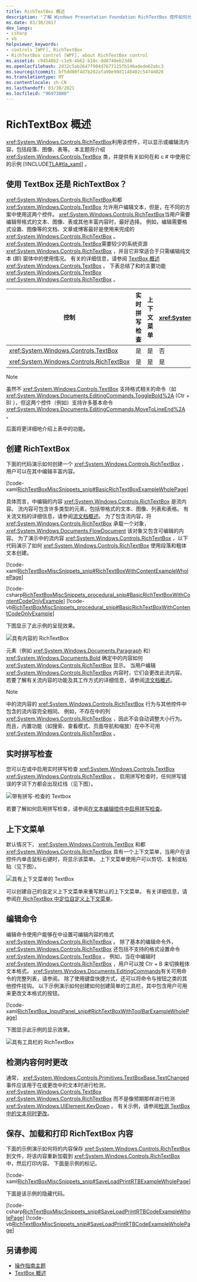 ```yaml
---
title: RichTextBox 概述
description: '了解 Windows Presentation Foundation RichTextBox 控件如何允许用户显示或编辑内容（如文本、图像和表）。 请参阅 XAML 和 c # 示例。'
ms.date: 03/30/2017
dev_langs:
- csharp
- vb
helpviewer_keywords:
- controls [WPF], RichTextBox
- RichTextBox control [WPF], about RichTextBox control
ms.assetid: c94548b2-c1e9-4b62-b10c-dd8740eb23d8
ms.openlocfilehash: 2d32c5ab2647f984d7677125fb146adede62abc3
ms.sourcegitcommit: bf5dd80f4d7b202afa90e90d1148402c5474d826
ms.translationtype: MT
ms.contentlocale: zh-CN
ms.lasthandoff: 03/30/2021
ms.locfileid: "96973800"
---
```

# <a name="richtextbox-overview"></a>RichTextBox 概述

<xref:System.Windows.Controls.RichTextBox>利用该控件，可以显示或编辑流内容，包括段落、图像、表等。 本主题将介绍 <xref:System.Windows.Controls.TextBox> 类，并提供有关如何在和 c # 中使用它的示例 [!INCLUDE[TLA#tla_xaml](../../../includes/tlasharptla-xaml-md.md)] 。

<a name="textbox_or_richtextbox"></a>

## <a name="textbox-or-richtextbox"></a>使用 TextBox 还是 RichTextBox？

<xref:System.Windows.Controls.RichTextBox>和都 <xref:System.Windows.Controls.TextBox> 允许用户编辑文本，但是，在不同的方案中使用这两个控件。 <xref:System.Windows.Controls.RichTextBox>当用户需要编辑带格式的文本、图像、表或其他丰富内容时，最好选择。 例如，编辑需要格式设置、图像等的文档、文章或博客最好是使用来完成的 <xref:System.Windows.Controls.RichTextBox> 。 <xref:System.Windows.Controls.TextBox>需要较少的系统资源 <xref:System.Windows.Controls.RichTextBox> ，并且它非常适合于只需编辑纯文本 (即) 窗体中的使用情况。 有关的详细信息，请参阅 [TextBox 概述](textbox-overview.md) <xref:System.Windows.Controls.TextBox> 。 下表总结了和的主要功能 <xref:System.Windows.Controls.TextBox> <xref:System.Windows.Controls.RichTextBox> 。

|控制|实时拼写检查|上下文菜单|格式设置命令，例如 <xref:System.Windows.Documents.EditingCommands.ToggleBold%2A> (Ctr + B) |<xref:System.Windows.Documents.FlowDocument> 内容，如图像、段落、表等。|
|-------------|------------------------------|------------------|------------------------------------------------------------------------------------------------------------------------------------------------------------------------------------------------------|--------------------------------------------------------------------------------------------------------------------------------------------------------------------------------------------------|
|<xref:System.Windows.Controls.TextBox>|是|是|否|不能。|
|<xref:System.Windows.Controls.RichTextBox>|是|是|是|是|

> [!NOTE]
> 虽然不 <xref:System.Windows.Controls.TextBox> 支持格式相关的命令（如 <xref:System.Windows.Documents.EditingCommands.ToggleBold%2A> (Ctr + B) ），但这两个控件（例如）支持许多基本命令 <xref:System.Windows.Documents.EditingCommands.MoveToLineEnd%2A> 。

后面将更详细地介绍上表中的功能。

<a name="creating_a_richtextbox"></a>

## <a name="creating-a-richtextbox"></a>创建 RichTextBox

下面的代码演示如何创建一个 <xref:System.Windows.Controls.RichTextBox> ，用户可以在其中编辑丰富内容。

[!code-xaml[RichTextBoxMiscSnippets_snip#BasicRichTextBoxExampleWholePage](~/samples/snippets/csharp/VS_Snippets_Wpf/RichTextBoxMiscSnippets_snip/CSharp/BasicRichTextBoxExample.xaml#basicrichtextboxexamplewholepage)]

具体而言，中编辑的内容 <xref:System.Windows.Controls.RichTextBox> 是流内容。 流内容可包含许多类型的元素，包括带格式的文本、图像、列表和表格。 有关流文档的详细信息，请参阅[流文档概述](../advanced/flow-document-overview.md)。 为了包含流内容，将 <xref:System.Windows.Controls.RichTextBox> 承载一个对象， <xref:System.Windows.Documents.FlowDocument> 该对象又包含可编辑的内容。 为了演示中的流内容 <xref:System.Windows.Controls.RichTextBox> ，以下代码演示了如何 <xref:System.Windows.Controls.RichTextBox> 使用段落和粗体文本创建。

[!code-xaml[RichTextBoxMiscSnippets_snip#RichTextBoxWithContentExampleWholePage](~/samples/snippets/csharp/VS_Snippets_Wpf/RichTextBoxMiscSnippets_snip/CSharp/RichTextBoxWithContentExample.xaml#richtextboxwithcontentexamplewholepage)]

[!code-csharp[RichTextBoxMiscSnippets_procedural_snip#BasicRichTextBoxWithContentCodeOnlyExample](~/samples/snippets/csharp/VS_Snippets_Wpf/RichTextBoxMiscSnippets_procedural_snip/CSharp/BasicRichTextBoxWithContentExample.cs#basicrichtextboxwithcontentcodeonlyexample)]
[!code-vb[RichTextBoxMiscSnippets_procedural_snip#BasicRichTextBoxWithContentCodeOnlyExample](~/samples/snippets/visualbasic/VS_Snippets_Wpf/RichTextBoxMiscSnippets_procedural_snip/visualbasic/basicrichtextboxwithcontentexample.vb#basicrichtextboxwithcontentcodeonlyexample)]

下图显示了此示例的呈现效果。

![具有内容的 RichTextBox](./media/editing-richtextbox-with-content.png "Editing_RichTextBox_with_Content")

元素（例如 <xref:System.Windows.Documents.Paragraph> 和） <xref:System.Windows.Documents.Bold> 确定中的内容如何 <xref:System.Windows.Controls.RichTextBox> 显示。 当用户编辑 <xref:System.Windows.Controls.RichTextBox> 内容时，它们会更改此流内容。 若要了解有关流内容的功能及其工作方式的详细信息，请参阅[流文档概述](../advanced/flow-document-overview.md)。

> [!NOTE]
> 中的流内容的 <xref:System.Windows.Controls.RichTextBox> 行为与其他控件中包含的流内容完全相同。 例如，不存在中的列 <xref:System.Windows.Controls.RichTextBox> ，因此不会自动调整大小行为。 而且，内置功能（如搜索、查看模式、页面导航和缩放）在中不可用 <xref:System.Windows.Controls.RichTextBox> 。

<a name="realtime_spellechecking"></a>

## <a name="real-time-spell-checking"></a>实时拼写检查

您可以在或中启用实时拼写检查 <xref:System.Windows.Controls.TextBox> <xref:System.Windows.Controls.RichTextBox> 。 启用拼写检查时，任何拼写错误的字词下方都会出现红线（见下图）。

![带有拼写&#45;检查的 Textbox](./media/editing-textbox-with-spellchecking.png "Editing_TextBox_with_Spellchecking")

若要了解如何启用拼写检查，请参阅[在文本编辑控件中启用拼写检查](how-to-enable-spell-checking-in-a-text-editing-control.md)。

<a name="context_menu"></a>

## <a name="context-menu"></a>上下文菜单

默认情况下， <xref:System.Windows.Controls.TextBox> 和都 <xref:System.Windows.Controls.RichTextBox> 具有一个上下文菜单，当用户在该控件内单击鼠标右键时，将显示该菜单。 上下文菜单使用户可以剪切、复制或粘贴（见下图）。

![具有上下文菜单的 TextBox](./media/editing-textbox-with-context-menu.png "Editing_TextBox_with_Context_Menu")

可以创建自己的自定义上下文菜单来重写默认的上下文菜单。 有关详细信息，请参阅[在 RichTextBox 中定位自定义上下文菜单](how-to-position-a-custom-context-menu-in-a-richtextbox.md)。

<a name="detect_when_content_changes"></a>

## <a name="editing-commands"></a>编辑命令

编辑命令使用户能够在中设置可编辑内容的格式 <xref:System.Windows.Controls.RichTextBox> 。 除了基本的编辑命令外， <xref:System.Windows.Controls.RichTextBox> 还包括不支持的格式设置命令 <xref:System.Windows.Controls.TextBox> 。 例如，当在中编辑时 <xref:System.Windows.Controls.RichTextBox> ，用户可以按 Ctr + B 来切换粗体文本格式。 <xref:System.Windows.Documents.EditingCommands>有关可用命令的完整列表，请参阅。 除了使用键盘快捷方式，还可以将命令与按钮之类的其他控件挂钩。 以下示例演示如何创建如何创建简单的工具栏，其中包含用户可用来更改文本格式的按钮。

[!code-xaml[RichTextBox_InputPanel_snip#RichTextBoxWithToolBarExampleWholePage](~/samples/snippets/csharp/VS_Snippets_Wpf/RichTextBox_InputPanel_snip/CS/Window1.xaml#richtextboxwithtoolbarexamplewholepage)]

下图显示此示例的显示效果。

![具有工具栏的 RichTextBox](./media/editing-richtextbox-with-toobar.gif "Editing_RichTextBox_with_TooBar")

<a name="editing_commands"></a>

## <a name="detect-when-content-changes"></a>检测内容何时更改

通常， <xref:System.Windows.Controls.Primitives.TextBoxBase.TextChanged> 事件应该用于在或更改中的文本时进行检测， <xref:System.Windows.Controls.TextBox> <xref:System.Windows.Controls.RichTextBox> 而不是像预期那样进行检测 <xref:System.Windows.UIElement.KeyDown> 。 有关示例，请参阅[检测 TextBox 中的文本何时更改](how-to-detect-when-text-in-a-textbox-has-changed.md)。

<a name="save_load_and_print_richtextbox_content"></a>

## <a name="save-load-and-print-richtextbox-content"></a>保存、加载和打印 RichTextBox 内容

下面的示例演示如何将的内容保存 <xref:System.Windows.Controls.RichTextBox> 到文件，将该内容重新加载到 <xref:System.Windows.Controls.RichTextBox> 中，然后打印内容。 下面是示例的标记。

[!code-xaml[RichTextBoxMiscSnippets_snip#SaveLoadPrintRTBExampleWholePage](~/samples/snippets/csharp/VS_Snippets_Wpf/RichTextBoxMiscSnippets_snip/CSharp/SaveLoadPrintRTB.xaml#saveloadprintrtbexamplewholepage)]

下面是该示例的隐藏代码。

[!code-csharp[RichTextBoxMiscSnippets_snip#SaveLoadPrintRTBCodeExampleWholePage](~/samples/snippets/csharp/VS_Snippets_Wpf/RichTextBoxMiscSnippets_snip/CSharp/SaveLoadPrintRTB.xaml.cs#saveloadprintrtbcodeexamplewholepage)]
[!code-vb[RichTextBoxMiscSnippets_snip#SaveLoadPrintRTBCodeExampleWholePage](~/samples/snippets/visualbasic/VS_Snippets_Wpf/RichTextBoxMiscSnippets_snip/VisualBasic/SaveLoadPrintRTB.xaml.vb#saveloadprintrtbcodeexamplewholepage)]

## <a name="see-also"></a>另请参阅

- [操作指南主题](richtextbox-how-to-topics.md)
- [TextBox 概述](textbox-overview.md)

